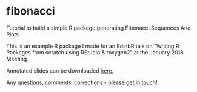 # fibonacci
Tutorial to build a simple R package generating Fibonacci Sequences And Plots


This is an example R package I made for an EdinbR talk on "Writing R Packages from scratch using RStudio & roxygen2" at the January 2018 Meeting.

Annotated slides can be downloaded [here.](https://github.com/susjoh/fibonacci/raw/master/Writing_R_Packages_from_Scratch_v2_annotated.pdf)

Any questions, comments, corrections - [please get in touch!](mailto:Susan.Johnston@ed.ac.uk)

